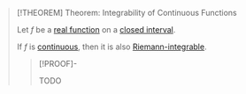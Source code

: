 >[!THEOREM] Theorem: Integrability of Continuous Functions
>
>Let $f$ be a [real function](../Real%20Function.md) on a [closed interval](../../../../../Set%20Theory/Ordering/Intervals.md).
>
>If $f$ is [continuous](Continuity%20of%20Real%20Functions.md), then it is also [Riemann-integrable](../../Integration/Definite%20Integrals/Riemann-Integrability.md).
>
>>[!PROOF]-
>>
>>TODO
>>
>

